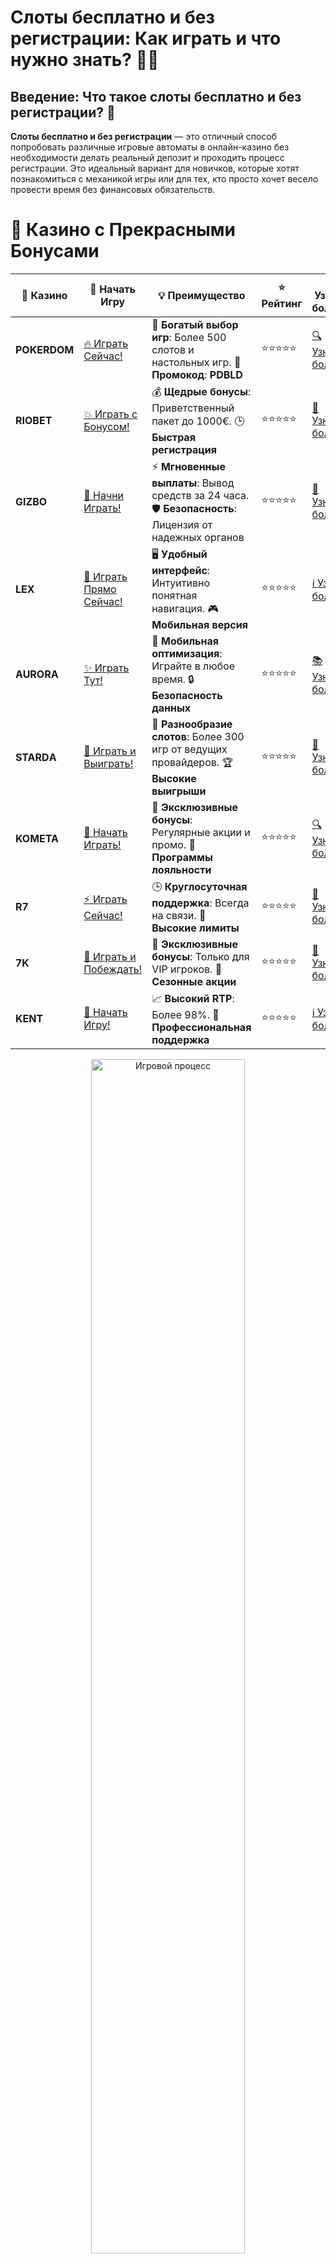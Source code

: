 # **Слоты бесплатно и без регистрации: Как играть и что нужно знать?** 🎰💥

## Введение: Что такое слоты бесплатно и без регистрации? 🤔

**Слоты бесплатно и без регистрации** — это отличный способ попробовать различные игровые автоматы в онлайн-казино без необходимости делать реальный депозит и проходить процесс регистрации. Это идеальный вариант для новичков, которые хотят познакомиться с механикой игры или для тех, кто просто хочет весело провести время без финансовых обязательств.

# 🌟 Казино с Прекрасными Бонусами

| 🎲 **Казино** | 🔗 **Начать Игру** | 💡 **Преимущество** | ⭐ **Рейтинг** | 🔗 **Узнать больше** | 🆕 **Новая информация** |
|--------------|---------------------|---------------------|----------------|----------------------|-------------------------|
| **POKERDOM**  | [🔥 Играть Сейчас!](https://brandplay.link/4k77v2yx) | 🎉 **Богатый выбор игр**: Более 500 слотов и настольных игр. 🎁 **Промокод**: **PDBLD** | ⭐⭐⭐⭐⭐ | [🔍 Узнать больше](https://brandplay.link/4k77v2yx) | 🏆 **Победители турниров** получают эксклюзивные подарки! |
| **RIOBET**    | [💥 Играть с Бонусом!](https://brandplay.link/7xBLTPyj) | 💰 **Щедрые бонусы**: Приветственный пакет до 1000€. 🕒 **Быстрая регистрация** | ⭐⭐⭐⭐⭐ | [📖 Узнать больше](https://brandplay.link/7xBLTPyj) | 💬 **Поддержка 24/7** для комфортной игры в любое время! |
| **GIZBO**     | [🚀 Начни Играть!](https://brandplay.link/bprXw4YV) | ⚡ **Мгновенные выплаты**: Вывод средств за 24 часа. 🛡️ **Безопасность**: Лицензия от надежных органов | ⭐⭐⭐⭐⭐ | [📝 Узнать больше](https://brandplay.link/bprXw4YV) | 🔒 **SSL-шифрование** для максимальной безопасности данных игроков. |
| **LEX**       | [💎 Играть Прямо Сейчас!](https://brandplay.link/zW4hdDFV) | 🖥️ **Удобный интерфейс**: Интуитивно понятная навигация. 🎮 **Мобильная версия** | ⭐⭐⭐⭐⭐ | [ℹ️ Узнать больше](https://brandplay.link/zW4hdDFV) | 📱 **Поддержка всех мобильных устройств** для удобства игры в любом месте. |
| **AURORA**    | [✨ Играть Тут!](https://10trafic-stat2.com/click/668546556bcc6313411604bd/6766/13032/subaccount) | 📱 **Мобильная оптимизация**: Играйте в любое время. 🔒 **Безопасность данных** | ⭐⭐⭐⭐⭐ | [📚 Узнать больше](https://10trafic-stat2.com/click/668546556bcc6313411604bd/6766/13032/subaccount) | 🌍 **Международная лицензия** на деятельность в разных странах. |
| **STARDА**    | [🎉 Играть и Выиграть!](https://brandplay.link/fB7xwRFL) | 🎰 **Разнообразие слотов**: Более 300 игр от ведущих провайдеров. 🏆 **Высокие выигрыши** | ⭐⭐⭐⭐⭐ | [🔎 Узнать больше](https://brandplay.link/fB7xwRFL) | 🎉 **Ежемесячные турниры** с крупными призами! |
| **KOMETA**    | [🎁 Начать Играть!](https://brandplay.link/8ZymQJV8) | 🎁 **Эксклюзивные бонусы**: Регулярные акции и промо. 🔄 **Программы лояльности** | ⭐⭐⭐⭐⭐ | [🔍 Узнать больше](https://brandplay.link/8ZymQJV8) | 🌟 **Персонализированные предложения** для долгосрочных игроков. |
| **R7**        | [⚡ Играть Сейчас!](https://brandplay.link/bMd3Yjsw) | 🕒 **Круглосуточная поддержка**: Всегда на связи. 💸 **Высокие лимиты** | ⭐⭐⭐⭐⭐ | [📖 Узнать больше](https://brandplay.link/bMd3Yjsw) | 🎯 **Рейтинг игроков** для лучших участников. |
| **7K**        | [🎯 Играть и Побеждать!](https://brandplay.link/BvQyFShp) | 🌟 **Эксклюзивные бонусы**: Только для VIP игроков. 🎉 **Сезонные акции** | ⭐⭐⭐⭐⭐ | [📝 Узнать больше](https://brandplay.link/BvQyFShp) | 🥇 **Особые привилегии** для постоянных игроков. |
| **KENT**      | [🔑 Начать Игру!](https://brandplay.link/Fv2WP3js) | 📈 **Высокий RTP**: Более 98%. 💼 **Профессиональная поддержка** | ⭐⭐⭐⭐⭐ | [ℹ️ Узнать больше](https://brandplay.link/Fv2WP3js) | 💬 **Поддержка на нескольких языках** для удобства игроков. |

<div align="center"> <img src="https://i.pinimg.com/originals/1d/b3/25/1db325483acbe642c6d4e6fdd73a4988.gif" alt="Игровой процесс" width="70%"> </div>
---

# 🚀 Быстрые Выигрыши и Поддержка

| 🎲 **Казино** | 🔗 **Начать Игру** | 💡 **Преимущество** | ⭐ **Рейтинг** | 🔗 **Узнать больше** | 🆕 **Новая информация** |
|--------------|---------------------|---------------------|----------------|----------------------|-------------------------|
| **GAMA**      | [🎯 Играть Прямо Сейчас!](https://brandplay.link/j6NMKsDz) | 🔍 **Интуитивный интерфейс**: Легкость использования. 🏅 **Престижные турниры** | ⭐⭐⭐⭐☆ | [🔎 Узнать больше](https://brandplay.link/j6NMKsDz) | 🏆 **Турниры с большими призами** каждый месяц. |
| **ONION**     | [💥 Играть и Выигрывать!](https://brandplay.link/zBGRVpQ9) | 🤑 **Низкие ставки**: Идеально для начинающих. 🔄 **Быстрые выводы** | ⭐⭐⭐⭐☆ | [🔍 Узнать больше](https://brandplay.link/zBGRVpQ9) | 🎮 **Казино для новичков** с простыми правилами. |
| **ЧЕМПИОН**   | [🏅 Играть в Турнире!](https://temon-gter.cfd/go/lRq?p80412p304504pcc44t17455) | 🏅 **Лояльная программа**: Награды за активность. 🎁 **Ежемесячные бонусы** | ⭐⭐⭐⭐☆ | [📖 Узнать больше](https://temon-gter.cfd/go/lRq?p80412p304504pcc44t17455) | 🥇 **Турниры и лояльность** — каждый шаг вознаграждается. |
| **VAVADA**    | [🚀 Играть Без Ожидания!](https://vavadapartner.pro/?promo=ea5c9275-6854-4505-94fc-95ab18221945-linkb2) | 🚀 **Быстрая регистрация**: Начните играть мгновенно. 🔐 **Безопасные транзакции** | ⭐⭐⭐⭐☆ | [📝 Узнать больше](https://vavadapartner.pro/?promo=ea5c9275-6854-4505-94fc-95ab18221945-linkb2) | 🏆 **Программа для новых игроков** с бонусами за регистрацию. |
| **FRIENDS**   | [🎉 Играть и Развлекаться!](https://gofriends.mba/linkb2) | 🤝 **Социальные игры**: Играйте с друзьями. 🌐 **Мультиплатформенность** | ⭐⭐⭐⭐☆ | [ℹ️ Узнать больше](https://gofriends.mba/linkb2) | 🎮 **Играйте с друзьями** и зарабатывайте бонусы за совместные действия. |
| **1WIN**      | [⚡ Играть и Выигрывать!](https://brandplay.link/smXVpBbG) | 🏆 **Спортивные ставки**: Широкий выбор видов спорта. 💵 **Высокие коэффициенты** | ⭐⭐⭐⭐☆ | [📚 Узнать больше](https://brandplay.link/smXVpBbG) | ⚽ **Бонусы на спортивные ставки** для активных игроков. |
| **DRIP**      | [💥 Играть Сразу!](https://drp-ircp01.com/c07e6a3db) | 🌐 **Инновационные игры**: Новейшие игровые технологии. 🛡️ **Высокая безопасность** | ⭐⭐⭐⭐☆ | [🔎 Узнать больше](https://drp-ircp01.com/c07e6a3db) | 🔧 **Инновационные функции** для удобства игры. |
| **JOYCASINO** | [🎰 Играть И Побеждать!](https://rpc30.call2me.pro/?/ru/registration?apkpop=0&partner=p24970p3291217pc98f) | 🎁 **Приятные бонусы**: Ежедневные акции и подарки. 🕹️ **Разнообразие игр** | ⭐⭐⭐⭐☆ | [🔍 Узнать больше](https://rpc30.call2me.pro/?/ru/registration?apkpop=0&partner=p24970p3291217pc98f) | 🎉 **Щедрые фриспины** для новых игроков. |
| **PLAYFORTUNA** | [🔥 Играть С Бонусом!](https://fortunapromo.net/alt/playfortuna/registration?0dc4a9362a71feb7e3f165fb8e766f70) | 🎉 **Регулярные акции**: Бонусы, фриспины и многое другое. 🏅 **Турниры** | ⭐⭐⭐⭐☆ | [📚 Узнать больше](https://fortunapromo.net/alt/playfortuna/registration?0dc4a9362a71feb7e3f165fb8e766f70) | 🎯 **Выгодные предложения** на популярные игры. |
| **SYKAA**     | [💸 Играть Сейчас!](https://s-two-way.com/?source=linkb2&pid=30697) | 💸 **Доступные ставки**: Идеально для новичков. 🎁 **Щедрые бонусы** | ⭐⭐⭐⭐☆ | [🔍 Узнать больше](https://s-two-way.com/?source=linkb2&pid=30697) | 💥 **Акции с большими бонусами** для новичков и опытных игроков. |

<div align="center"> <img src="https://schaeffers-cdn.s3.amazonaws.com/images/default-source/schaeffers-cdn-images/default-images/sectors/bigstock-casino-gambling-concept-with-f-369012793.jpg?sfvrsn=493ad806_4" alt="Игровой процесс" width="70%"> </div>
---

# 💸 Казино с Привлекательными Программами Лояльности

| 🎲 **Казино** | 🔗 **Начать Игру** | 💡 **Преимущество** | ⭐ **Рейтинг** | 🔗 **Узнать больше** | 🆕 **Новая информация** |
|--------------|---------------------|---------------------|----------------|----------------------|-------------------------|
| **KOMETA**    | [🎯 Начни Играть!](https://brandplay.link/8ZymQJV8) | 🎁 **Эксклюзивные бонусы**: Регулярные акции и промо. 🔄 **Программы лояльности** | ⭐⭐⭐⭐⭐ | [🔍 Узнать больше](https://brandplay.link/8ZymQJV8) | 🌟 **Персонализированные предложения** для долгосрочных игроков. |
| **1Xslots**   | [🏅 Играть Прямо Сейчас!](https://brandplay.link/hSB1khtr) | 🎉 **Множество акций**: Еженедельные бонусы и турниры. 🛡️ **Безопасность** | ⭐⭐⭐⭐⭐ | [📚 Узнать больше](https://brandplay.link/hSB1khtr) | 🏅 **Награды за активность**: участники программы лояльности получают специальные привилегии. |
| **R7**        | [🚀 Играть Сейчас!](https://brandplay.link/bMd3Yjsw) | 🕒 **Круглосуточная поддержка**: Всегда на связи. 💸 **Высокие лимиты** | ⭐⭐⭐⭐⭐ | [📖 Узнать больше](https://brandplay.link/bMd3Yjsw) | 💬 **VIP-поддержка** для постоянных игроков с приоритетом. |

<div align="center"> <img src="https://i.pinimg.com/originals/1d/b3/25/1db325483acbe642c6d4e6fdd73a4988.gif" alt="Игровой процесс" width="70%"> </div>
---

---

## Почему стоит играть в слоты бесплатно и без регистрации? 🎮

### 1. **Без риска для кошелька** 💸

Одно из главных преимуществ игры в **слоты бесплатно** — это отсутствие риска потерять свои деньги. Игроки могут наслаждаться игровым процессом, не беспокоясь о финансовых потерях. Бесплатная игра дает возможность исследовать различные слоты и стратегии без реальных ставок.

### 2. **Тестирование слотов и их функций** 🧩

Играть в **слоты бесплатно** позволяет протестировать различные автоматы и изучить их функции, бонусные раунды, множители и другие особенности, которые могут значительно повлиять на ваши шансы на выигрыш. Это особенно полезно для новых игроков, которые не уверены, какой слот им больше нравится.

### 3. **Доступность на мобильных устройствах** 📱

Многие онлайн-казино и платформы для азартных игр предлагают возможность играть в **слоты бесплатно и без регистрации** прямо с мобильных телефонов или планшетов. Это дает удобство играть в любое время и в любом месте, не теряя связи с любимыми слотами.

---

## Где играть в слоты бесплатно и без регистрации? 🎲

В сети существует множество платформ, где можно играть в **слоты бесплатно и без регистрации**. Вот некоторые из популярных сайтов:

- **Pokerdom** — предлагает бесплатные версии своих популярных слотов.
- **Riobet** — множество бесплатных игр с возможностью тестирования перед игрой на реальные деньги.
- **Gizbo** — позволяет сыграть в слоты без регистрации и оплаты.
- **LEX** — онлайн-казино с бесплатными слотами и различными бонусами.
- **Aurora** — предоставляет доступ к бесплатным слотам и игровым автоматам.
- **Starda** — предлагает большой выбор бесплатных игр с уникальными бонусами.

Эти казино позволяют насладиться бесплатной игрой без необходимости вносить депозит или регистрироваться.

---

## Преимущества игры в слоты бесплатно и без регистрации 🎯

### 1. **Отсутствие обязательств** 📝

Игроки могут играть без необходимости регистрировать учетную запись или вводить свои личные данные. Это упрощает процесс и позволяет наслаждаться игрой без лишних шагов.

### 2. **Широкий выбор слотов** 🎰

Большинство онлайн-казино предлагают широкую коллекцию слотов, в том числе новинки и популярные игры. Вы можете выбирать между различными темами, функциями и стилями игры, чтобы найти то, что вам по душе.

### 3. **Преимущества обучения** 🏆

Бесплатные игры являются отличным способом для обучения. Вы можете осваивать правила, исследовать бонусные функции и практиковаться, не рискуя деньгами.

---

## Слоты бесплатно и без регистрации: Недостатки ⚠️

### 1. **Отсутствие возможности выигрыша реальных денег** 💰

Основной недостаток игры в **слоты бесплатно** заключается в том, что вы не можете выигрывать реальные деньги. Это больше подходит для развлечения и обучения, но не для тех, кто стремится к реальным выплатам.

### 2. **Ограниченный выбор функций и возможностей** 🔒

В бесплатной версии игры могут отсутствовать некоторые функции, которые есть в платной игре. Например, может не быть возможности включить все бонусные раунды или использовать реальную валюту для ставок.

---

## Советы по игре в слоты бесплатно и без регистрации 🧠

### 1. **Пробуйте разные слоты** 🔄

Не ограничивайтесь одним слотом. Попробуйте различные игры, чтобы понять, какие из них вам больше нравятся, и какие механики дают лучшие результаты.

### 2. **Изучайте правила игры** 📚

Перед тем как играть на реальные деньги, обязательно ознакомьтесь с правилами каждого слота, чтобы понимать, как работают бонусные функции и как рассчитываются выигрыши.

### 3. **Не спешите переходить к игре на реальные деньги** 💵

Используйте возможность бесплатной игры для тестирования стратегий и формирования своего стиля игры. Это поможет вам минимизировать риски, когда вы решите играть на реальные деньги.

---

## Заключение: Зачем играть в слоты бесплатно и без регистрации? 🎉

**Слоты бесплатно и без регистрации** — это отличная возможность испытать удачу и весело провести время, не рискуя своими деньгами. Вы можете тестировать различные игры, изучать их функции и даже развивать свою стратегию, прежде чем приступить к игре на реальные деньги. Помните, что онлайн-казино, такие как **Pokerdom**, **Riobet**, **Gizbo** и другие, предоставляют отличный выбор бесплатных слотов для вашего удобства.

---

## Часто задаваемые вопросы (FAQ) ❓

### 1. **Могу ли я играть в слоты бесплатно без регистрации?** 🎮
Да, многие онлайн-казино предлагают возможность играть в слоты бесплатно и без необходимости в регистрации. Вы можете попробовать слот перед тем, как делать ставки на реальные деньги.

### 2. **Где я могу найти слоты бесплатно и без регистрации?** 💻
Вы можете найти такие слоты на сайтах популярных онлайн-казино, таких как **Pokerdom**, **Riobet**, **Gizbo**, **LEX** и других.

### 3. **Можно ли выигрывать деньги, играя бесплатно?** 💸
Нет, играя бесплатно, вы не можете выиграть реальные деньги. Бесплатная игра предназначена исключительно для развлечения и тестирования слотов.

---

Попробуйте **слоты бесплатно и без регистрации** прямо сейчас и начните наслаждаться захватывающим игровым процессом без финансовых обязательств! 🎰🎉
